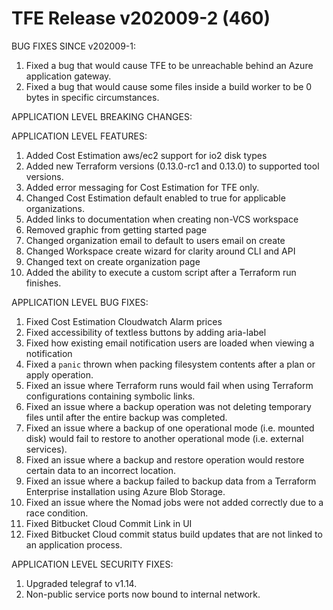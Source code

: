 # TFE Release v202009-2 (460)


BUG FIXES SINCE v202009-1:
1. Fixed a bug that would cause TFE to be unreachable behind an Azure application gateway.
1. Fixed a bug that would cause some files inside a build worker to be 0 bytes in specific circumstances.

APPLICATION LEVEL BREAKING CHANGES:



APPLICATION LEVEL FEATURES:
1. Added Cost Estimation aws/ec2 support for io2 disk types
1. Added new Terraform versions (0.13.0-rc1 and 0.13.0) to supported tool versions.
1. Added error messaging for Cost Estimation for TFE only.
1. Changed Cost Estimation default enabled to true for applicable organizations.
1. Added links to documentation when creating non-VCS workspace
1. Removed graphic from getting started page
1. Changed organization email to default to users email on create
1. Changed Workspace create wizard for clarity around CLI and API
1. Changed text on create organization page
1. Added the ability to execute a custom script after a Terraform run finishes.

APPLICATION LEVEL BUG FIXES:
1. Fixed Cost Estimation Cloudwatch Alarm prices
1. Fixed accessibility of textless buttons by adding aria-label
1. Fixed how existing email notification users are loaded when viewing a notification
1. Fixed a `panic` thrown when packing filesystem contents after a plan or apply operation.
1. Fixed an issue where Terraform runs would fail when using Terraform configurations containing symbolic links.
1. Fixed an issue where a backup operation was not deleting temporary files until after the entire backup was completed.
1. Fixed an issue where a backup of one operational mode (i.e. mounted disk) would fail to restore to another operational mode (i.e. external services).
1. Fixed an issue where a backup and restore operation would restore certain data to an incorrect location.
1. Fixed an issue where a backup failed to backup data from a Terraform Enterprise installation using Azure Blob Storage.
1. Fixed an issue where the Nomad jobs were not added correctly due to a race condition.
1. Fixed Bitbucket Cloud Commit Link in UI
1. Fixed Bitbucket Cloud commit status build updates that are not linked to an application process.

APPLICATION LEVEL SECURITY FIXES:
1. Upgraded telegraf to v1.14.
1. Non-public service ports now bound to internal network.



